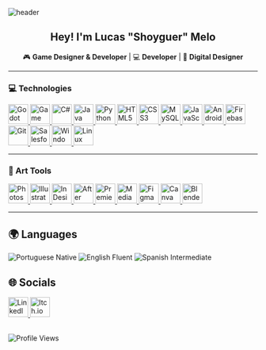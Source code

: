 ![header](https://capsule-render.vercel.app/api?type=venom&height=250&color=e81a1a&text=Game%20Designer&section=header&fontColor=e5e5e5&reversal=false&textBg=false&animation=fadeIn&strokeWidth=0&fontSize=50&fontAlignY=50)

<h2 align="center"> Hey! I'm Lucas "Shoyguer" Melo</h2>
<p align="center"> 🎮 <b>Game Designer & Developer</b> | 💻 <b>Developer</b> | 🎨 <b>Digital Designer</b></p>

---

### 💻 Technologies
<div>
  <a href="https://godotengine.org/" target="_blank">
    <img src="https://i.imgur.com/0aomlXJ.png" alt="Godot" title="Godot" width="40" height="40"/>
  </a>

  <a href="https://gamemaker.io/en" target="_blank">
    <img src="https://i.imgur.com/4efpJYd.png" alt="Game Maker" title="Game Maker" width="40" height="40"/>
  </a>

  <a href="https://dotnet.microsoft.com/pt-br/languages/csharp" target="_blank">
    <img src="https://i.imgur.com/Hbviqe4.png" alt="C#" title="C#" width="40" height="40"/>
  </a>

  <a href="https://www.oracle.com/java/technologies/downloads/" target="_blank">
    <img src="https://i.imgur.com/wGW9ukj.png" alt="Java" title="Java" width="40" height="40"/>
  </a>

  <a href="https://www.python.org/" target="_blank">
    <img src="https://i.imgur.com/eAk5RZz.png" alt="Python" title="Python" width="40" height="40"/>
  </a>

  <a href="https://www.w3schools.com/html/" target="_blank">
    <img src="https://i.imgur.com/WZGmEx0.png" alt="HTML5" title="HTML5" width="40" height="40"/>
  </a>

  <a href="https://www.w3schools.com/Css/" target="_blank">
    <img src="https://i.imgur.com/Am7lFzR.png" alt="CSS3" title="CSS3" width="40" height="40"/>
  </a>

  <a href="https://www.mysql.com/" target="_blank">
    <img src="https://i.imgur.com/6vBLGTJ.png" alt="MySQL" title="MySQL" width="40" height="40"/>
  </a>

  <a href="https://www.w3schools.com/js/DEFAULT.asp" target="_blank">
    <img src="https://i.imgur.com/TS9k8Nf.png" alt="JavaScript" title="JavaScript" width="40" height="40"/>
  </a>

  <a href="https://developer.android.com/studio" target="_blank">
    <img src="https://i.imgur.com/6w5C9tu.png" alt="Android Studio" title="Android Studio" width="40" height="40"/>
  </a>

  <a href="https://firebase.google.com/" target="_blank">
    <img src="https://i.imgur.com/WpEKwDS.png" alt="Firebase" title="Firebase" width="40" height="40"/>
  </a>

  <a href="https://git-scm.com/" target="_blank">
    <img src="https://i.imgur.com/WrpE0Hq.png" alt="Git" title="Git" width="40" height="40"/>
  </a>

  <a href="https://login.salesforce.com/" target="_blank">
    <img src="https://i.imgur.com/qSep4FW.png" alt="Salesforce" title="Salesforce" width="40" height="40"/>
  </a>

  <a href="https://www.microsoft.com/en-us/windows/?r=1" target="_blank">
    <img src="https://i.imgur.com/ZOiI37D.png" alt="Windows" title="Windows" width="40" height="40"/>
  </a>

  <a href="https://www.linux.org/pages/download/" target="_blank">
    <img src="https://i.imgur.com/Zf5fx2U.png" alt="Linux" title="Linux" width="40" height="40"/>
  </a>
  
</div>

---

### 🎨 Art Tools
<div>
  <a href="https://www.adobe.com/products/photoshop.html" target="_blank">
    <img src="https://cdn-icons-png.flaticon.com/128/5968/5968520.png" alt="Photoshop" title="Photoshop" width="40" height="40"/>
  </a>

  <a href="https://www.adobe.com/products/illustrator.html" target="_blank">
    <img src="https://cdn-icons-png.flaticon.com/128/5968/5968472.png" alt="Illustrator" title="Illustrator" width="40" height="40"/>
  </a>

  <a href="https://www.adobe.com/products/indesign.html" target="_blank">
    <img src="https://cdn-icons-png.flaticon.com/128/5968/5968482.png" alt="InDesign" title="InDesign" width="40" height="40"/>
  </a>

  <a href="https://www.adobe.com/products/aftereffects.html" target="_blank">
    <img src="https://cdn-icons-png.flaticon.com/128/5968/5968428.png" alt="After Effects" title="After Effects" width="40" height="40"/>
  </a>

  <a href="https://www.adobe.com/products/premiere.html" target="_blank">
    <img src="https://cdn-icons-png.flaticon.com/128/9814/9814226.png" alt="Premiere" title="Premiere" width="40" height="40"/>
  </a>

  <a href="https://www.adobe.com/products/media-encoder.html" target="_blank">
    <img src="https://cdn-icons-png.flaticon.com/128/5968/5968489.png" alt="Media Encoder" title="Media Encoder" width="40" height="40"/>
  </a>

  <a href="https://www.figma.com/" target="_blank">
    <img src="https://i.imgur.com/mbyk8os.png" alt="Figma" title="Figma" height="40"/>
  </a>

  <a href="https://www.canva.com/" target="_blank">
    <img src="https://freelogopng.com/images/all_img/1656733807canva-icon-png.png" alt="Canva" title="Canva" width="40" height="40"/>
  </a>

  <a href="https://www.blender.org/" target="_blank">
    <img src="https://i.imgur.com/xB9hgm5.png" alt="Blender" title="Blender" width="40" height="40"/>
  </a>
  
</div>

---

## 🌍 **Languages**
<p>
  <img src="https://img.shields.io/badge/Portuguese-Native-3b82f6?style=for-the-badge&label=Portuguese&logo=flag&logoColor=white" alt="Portuguese Native"/>
  <img src="https://img.shields.io/badge/English-Fluent-ff4b4b?style=for-the-badge&label=English&logo=flag&logoColor=white" alt="English Fluent"/>
  <img src="https://img.shields.io/badge/Spanish-Intermediate-f59e0b?style=for-the-badge&label=Spanish&logo=flag&logoColor=white" alt="Spanish Intermediate"/>
</p>

## 🌐 **Socials**
<div>
  <a href="https://www.linkedin.com/in/lucasfeli74/" target="_blank">
    <img src="https://cdn-icons-png.flaticon.com/128/3536/3536505.png" alt="LinkedIn"  width="40" height="40"/>
  </a>
  
  <a href="https://shoyguer.itch.io/" target="_blank">
    <img src="https://static.itch.io/images/itchio-textless-white.svg" alt="Itch.io" width="40" height="40"/>
  </a>
</div>

<br>

![Profile Views](https://komarev.com/ghpvc/?username=shoyguer&color=blue&style=for-the-badge)
